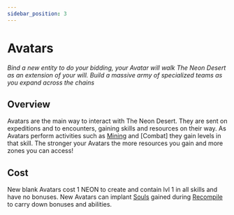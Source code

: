 ```yaml
---
sidebar_position: 3
---
```


# Avatars

_Bind a new entity to do your bidding, your Avatar will walk The Neon Desert as an extension of your will. Build a massive army of specialized teams as you expand across the chains_

## Overview

Avatars are the main way to interact with The Neon Desert. They are sent on expeditions and to encounters, gaining skills and resources on their way. As Avatars perform activities such as [Mining](skills/mining.md) and [Combat] they gain levels in that skill. The stronger your Avatars the more resources you gain and more zones you can access!

## Cost

New blank Avatars cost 1 NEON to create and contain lvl 1 in all skills and have no bonuses. New Avatars can implant [Souls](souls.md) gained during [Recompile](recompile.md) to carry down bonuses and abilities.